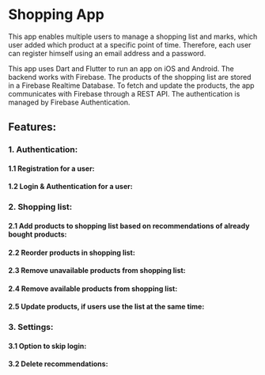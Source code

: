 # Shopping App

This app enables multiple users to manage a shopping list and marks, which user added which product at a specific point of time. Therefore, each user can register himself using an email address and a password.

This app uses Dart and Flutter to run an app on iOS and Android. 
The backend works with Firebase. The products of the shopping list are stored in a Firebase Realtime Database. To fetch and update the products, the app communicates with Firebase through a REST API. The authentication is managed by Firebase Authentication. 


## Features:

### 1. Authentication:

#### 1.1 Registration for a user:

#### 1.2 Login & Authentication for a user:

### 2. Shopping list:

#### 2.1 Add products to shopping list based on recommendations of already bought products:

#### 2.2 Reorder products in shopping list:

#### 2.3 Remove unavailable products from shopping list:

#### 2.4 Remove available products from shopping list:

#### 2.5 Update products, if users use the list at the same time: 

### 3. Settings:

#### 3.1 Option to skip login:

#### 3.2 Delete recommendations:
